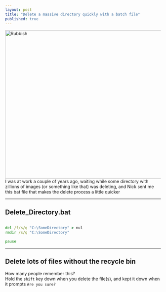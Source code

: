 ```yaml
---
layout: post
title: "Delete a massive directory quickly with a batch file"
published: true
---
```

<a href="https://www.flickr.com/photos/mell242/46504703" title="Rubbish by mell, on Flickr"><img src="https://raw.githubusercontent.com/FinnAngelo/FinnAngelo.github.io/master/_posts/images/Graphitti_Oscar.jpg" width="640" height="480" alt="Rubbish"></a>  
I was at work a couple of years ago, waiting while some directory with zillions of images (or something like that) 
was deleting, and Nick sent me this bat file that makes the delete process a little quicker

----------------------------------------

## Delete_Directory.bat ##

```bat

del /f/s/q "C:\SomeDirectory" > nul
rmdir /s/q "C:\SomeDirectory"

pause

```

----------------------------------------

## Delete lots of files without the recycle bin ##

How many people remember this?  
Hold the `shift` key down when you delete the file(s), and kept it down when it prompts `Are you sure?`
